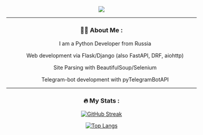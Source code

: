<div id="header" align="center">
  <img src="https://media.giphy.com/media/ndSat6hAmqXnO/giphy.gif">
  <div>
      <img src="https://komarev.com/ghpvc/?username=EluciferE&style=flat-square&color=blue" alt=""/>
  </div>


---

### :woman_technologist: About Me :

<img src="https://logos-download.com/wp-content/uploads/2016/10/Python_logo_icon.png" width="15"> I am a Python Developer from Russia

 <img src="https://koskomp.ru/wp-content/uploads/2015/11/Google-chrome.png" width="15"> Web development via Flask/Django (also FastAPI, DRF, aiohttp)
 
 <img src="https://static.tildacdn.com/tild6136-6163-4338-b963-633534396630/425-4252314_free-png.png" width="15"> Site Parsing with BeautifulSoup/Selenium
 
 <img src="https://avatars.githubusercontent.com/u/22441832?v=4" width="15"> Telegram-bot development with pyTelegramBotAPI

---

### :fire: My Stats :


[![GitHub Streak](http://github-readme-streak-stats.herokuapp.com?user=EluciferE&theme=dark&hide_border=true)](https://git.io/streak-stats)

[![Top Langs](https://github-readme-stats.vercel.app/api/top-langs/?username=EluciferE&layout=compact&theme=vision-friendly-dark)](https://github.com/anuraghazra/github-readme-stats)
</div>
